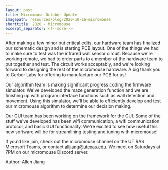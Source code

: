 ```yaml
---
layout: post
title: Micromouse October Update
imagepath: resources/blog/2020-10-16-micromouse
shorttitle: 2020 - Micromouse
excerpt_separator: <!--more-->
---
```


After making a few minor but critical edits, our hardware team has finalized our schematic design and is starting PCB layout. <!--more--> One of the things we had to make sure to test was the infrared wall sensor circuit. Because we're working remote, we had to order parts to a member of the hardware team to put together and test. The circuit works acceptably, and we're looking forward to designing the rest of the micromouse hardware. A big thank you to Gerber Labs for offering to manufacture our PCB for us!

Our algorithm team is making significant progress coding the firmware simulator. We've developed the maze generation function and we are finishing up with program interface functions such as wall detection and movement. Using this simulator, we'll be able to efficiently develop and test our micromouse algorithm to determine our decision making.

Our GUI team has been working on the framework for the GUI. Some of the stuff we've developed has been wifi communication, a wifi communication protocol, and basic GUI functionality. We're excited to see how useful this new software will be for streamlining testing and tuning with micromouse!

If you'd like join, check out the micromouse channel on the UT RAS Microsoft Teams, or contact [alljiang@utexas.edu](mailto:alljiang@utexas.edu). We meet on Saturdays at 7PM on our micromouse Discord server.

Author: Allen Jiang
